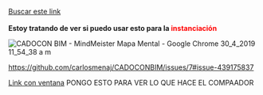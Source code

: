  <a href="http://www.quisqueyabiz.com/wiki/tiki-index.php?page=ADMINISTRACI%C3%93N+DEL+CGS">Buscar este link</a><br />
<br />
<strong>Estoy tratando de ver si puedo usar esto para la<span style="color:#FF0000;"> instanciaci&oacute;n</span></strong>

![CADOCON BIM - MindMeister Mapa Mental - Google Chrome 30_4_2019 11_54_38 a  m](https://user-images.githubusercontent.com/44502116/56975507-f5f30680-6b3e-11e9-85ad-210eb94e0317.png)

https://github.com/carlosmenaj/CADOCONBIM/issues/7#issue-439175837

<html>
<head>
	<title></title>
</head>
<body><a href="https://github.com/carlosmenaj/CADOCONBIM/issues/7" onclick="window.open(this.href, '', 'resizable=yes,status=no,location=no,toolbar=no,menubar=no,fullscreen=no,scrollbars=no,dependent=no,width=300,left=1,height=300,top=1'); return false;">Link con ventana</a></body>
</html>
PONGO ESTO PARA VER LO QUE HACE EL COMPAADOR
